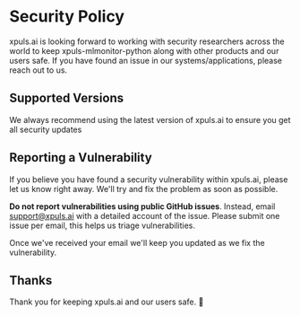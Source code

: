 # Security Policy

xpuls.ai is looking forward to working with security researchers across the world to keep xpuls-mlmonitor-python along with other products  and our users safe. If you have found an issue in our systems/applications, please reach out to us.

## Supported Versions
We always recommend using the latest version of xpuls.ai to ensure you get all security updates

## Reporting a Vulnerability

If you believe you have found a security vulnerability within xpuls.ai, please let us know right away. We'll try and fix the problem as soon as possible.

**Do not report vulnerabilities using public GitHub issues**. Instead, email <support@xpuls.ai> with a detailed account of the issue. Please submit one issue per email, this helps us triage vulnerabilities.

Once we've received your email we'll keep you updated as we fix the vulnerability.

## Thanks

Thank you for keeping xpuls.ai and our users safe. 🙇